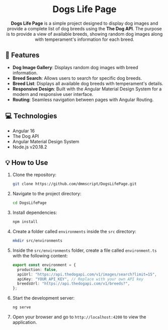 <h1 align="center" style="font-weight: bold;">Dogs Life Page</h1>
<p align="center">
<b>Dogs Life Page</b> is a simple project designed to display dog images and provide a complete list of dog breeds using the <b>The Dog API</b>. The purpose is to provide a view of available breeds, showing random dog images along with temperament's information for each breed.
</p>

<h2 style="font-weight: bold;">📍 Features</h2>

- <b>Dog Image Gallery</b>: Displays random dog images with breed information.
- <b>Breed Search</b>: Allows users to search for specific dog breeds.
- <b>Breed List</b>: Displays all available dog breeds with temperament's details.
- <b>Responsive Design</b>: Built with the Angular Material Design System for a modern and responsive user interface.
- <b>Routing</b>: Seamless navigation between pages with Angular Routing.

## 💻 Technologies

- Angular 16
- The Dog API
- Angular Material Design System
- Node.js v20.18.2

## 💡 How to Use

1. Clone the repository:

   ```bash
   git clone https://github.com/dmmscript/DogsLifePage.git
   ```

2. Navigate to the project directory:

   ```bash
   cd DogsLifePage
   ```

3. Install dependencies:

   ```bash
   npm install
   ```

4. Create a folder called `environments` inside the `src` directory:

   ```bash
   mkdir src/environments
   ```

5. Inside the `src/environments` folder, create a file called `environment.ts` with the following content:

   ```typescript
   export const environment = {
     production: false,
     apiUrl: "https://api.thedogapi.com/v1/images/search?limit=15",
     apiKey: "YOUR_API_KEY", // Replace with your own API key
     breedsUrl: "https://api.thedogapi.com/v1/breeds?",
   };
   ```

6. Start the development server:

   ```bash
   ng serve
   ```

7. Open your browser and go to `http://localhost:4200` to view the application.
